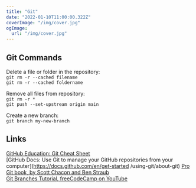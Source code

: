 ```yaml
---
title: "Git"
date: "2022-01-10T11:00:00.322Z"
coverImage: "/img/cover.jpg"
ogImage:
  url: "/img/cover.jpg"
---
```


## Git Commands

Delete a file or folder in the repository:  
`git rm -r --cached filename`  
`git rm -r --cached foldername`

Remove all files from repository:  
`git rm -r *`  
`git push --set-upstream origin main`

Create a new branch:  
`git branch my-new-branch`  

## Links

[GitHub Education: Git Cheat Sheet](https://education.github.com/git-cheat-sheet-education.pdf)  
[GitHub Docs: Use Git to manage your GitHub repositories from your computer](https://docs.github.com/en/get-started  /using-git/about-git)
[Pro Git book, by Scott Chacon and Ben Straub](http://git-scm.com/book/en/v2)  
[Git Branches Tutorial, freeCodeCamp on YouTube](https://www.youtube.com/watch?v=e2IbNHi4uCI)  
